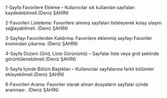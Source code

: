 1-Sayfa Favorilere Ekleme – Kullanıcılar sık kullanılan sayfaları kaydedebilmeli.(Deniz ŞAHİN)

2-Favorileri Listeleme: Favorilere alınmış sayfaları listeleyerek kolay ulaşım sağlayabilmeli. (Deniz ŞAHİN)

3-Sayfayı Favorilerden Kaldırma: Favorilere eklenmiş sayfayı Favoriler kısmından çıkarma. (Deniz ŞAHİN)

4-Sayfa Düzeni (Grid, Liste Görünümü) – Sayfalar liste veya grid şeklinde görüntülenebilmeli.(Deniz ŞAHİN)

5-Sayfa İçinde Bölüm Başlıkları – Kullanıcılar sayfalarına farklı bölümler ekleyebilmeli.(Deniz ŞAHİN)

6-Favorileri Arama :Favoriler olarak alınan dosyaların sayfalar içinde aranması . (Deniz ŞAHİN)